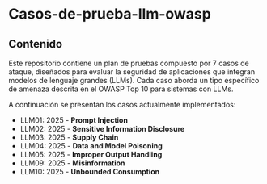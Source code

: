 # Casos-de-prueba-llm-owasp

## Contenido
Este repositorio contiene un plan de pruebas compuesto por 7 casos de ataque, diseñados para evaluar la seguridad de aplicaciones que integran modelos de lenguaje grandes (LLMs). Cada caso aborda un tipo específico de amenaza descrita en el OWASP Top 10 para sistemas con LLMs.

A continuación se presentan los casos actualmente implementados:

+ LLM01: 2025 - **Prompt Injection**
+ LLM02: 2025 - **Sensitive Information Disclosure**
+ LLM03: 2025 - **Supply Chain**
+ LLM04: 2025 - **Data and Model Poisoning**
+ LLM05: 2025 - **Improper Output Handling**
+ LLM09: 2025 - **Misinformation**
+ LLM10: 2025 - **Unbounded Consumption**
